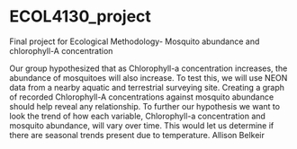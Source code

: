 # ECOL4130_project
Final project for Ecological Methodology- Mosquito abundance and chlorophyll-A concentration

Our group hypothesized that as Chlorophyll-a concentration increases, the abundance of mosquitoes will also increase. To test this, we will use NEON data from a nearby aquatic and terrestrial surveying site. Creating a graph of recorded Chlorophyll-A concentrations against mosquito abundance should help reveal any relationship. To further our hypothesis we want to look the trend of how each variable, Chlorophyll-a concentration and mosquito abundance, will vary over time. This would let us determine if there are seasonal trends present due to temperature. 
Allison Belkeir

